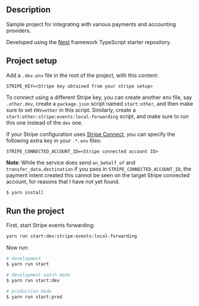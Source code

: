 ## Description

Sample project for integrating with various payments and accounting providers.

Developed using the [Nest](https://github.com/nestjs/nest) framework TypeScript starter repository.

## Project setup

Add a `.dev.env` file in the root of the project, with this content:

```env
STRIPE_KEY=<Stripe key obtained from your stripe setup>
```

To connect using a different Stripe key, you can create another env file, say `.other.dev`, create a `package.json` script named `start:other`, and then make sure to set `ENV=other` in this script.  Similarly, create a `start:other:stripe:events:local-forwarding` script, and make sure to run this one instead of the `dev` one.

If your Stripe configuration uses [Stripe Connect](https://docs.stripe.com/connect), you can specify the following extra key in your `.*.env` files:

```env
STRIPE_CONNECTED_ACCOUNT_ID=<Stripe connected account ID>
```

**Note**: While the service does send `on_behalf_of` and `transfer_data.destination` if you pass in `STRIPE_CONNECTED_ACCOUNT_ID`, the payment intent created this cannot be seen on the target Stripe connected account, for reasons that I have not yet found.

```bash
$ yarn install
```

## Run the project

First, start Stripe events forwarding:

```bash
yarn run start:dev:stripe:events:local-forwarding
```

Now run:

```bash
# development
$ yarn run start

# development watch mode
$ yarn run start:dev

# production mode
$ yarn run start:prod
```
